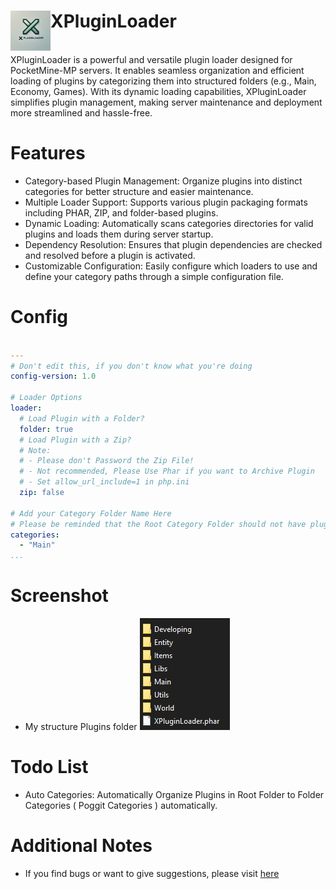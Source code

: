 <h1>XPluginLoader<img src="https://raw.githubusercontent.com/XanderID-MC/XPluginLoader/refs/heads/main/icon.png" height="64" width="64" align="left"></h1><br>
XPluginLoader is a powerful and versatile plugin loader designed for PocketMine-MP servers. It enables seamless organization and efficient loading of plugins by categorizing them into structured folders (e.g., Main, Economy, Games). With its dynamic loading capabilities, XPluginLoader simplifies plugin management, making server maintenance and deployment more streamlined and hassle-free.

# Features

- Category-based Plugin Management:
  Organize plugins into distinct categories for better structure and easier maintenance.
- Multiple Loader Support:
  Supports various plugin packaging formats including PHAR, ZIP, and folder-based plugins.
- Dynamic Loading:
  Automatically scans categories directories for valid plugins and loads them during server startup.
- Dependency Resolution:
  Ensures that plugin dependencies are checked and resolved before a plugin is activated.
- Customizable Configuration:
  Easily configure which loaders to use and define your category paths through a simple configuration file.

# Config

``` YAML

---
# Don't edit this, if you don't know what you're doing
config-version: 1.0

# Loader Options
loader:
  # Load Plugin with a Folder?
  folder: true
  # Load Plugin with a Zip?
  # Note:
  # - Please don't Password the Zip File!
  # - Not recommended, Please Use Phar if you want to Archive Plugin
  # - Set allow_url_include=1 in php.ini
  zip: false

# Add your Category Folder Name Here
# Please be reminded that the Root Category Folder should not have plugin.yml and src folders.
categories:
  - "Main"
...
```

# Screenshot
- My structure Plugins folder
  ![Screenshot-1](https://raw.githubusercontent.com/XanderID-MC/XPluginLoader/refs/heads/main/.assets/Screenshot-1.png)

# Todo List
- Auto Categories:
  Automatically Organize Plugins in Root Folder to Folder Categories ( Poggit Categories ) automatically.
  
# Additional Notes

- If you find bugs or want to give suggestions, please visit [here](https://github.com/XanderID-MC/XPluginLoader/issues)